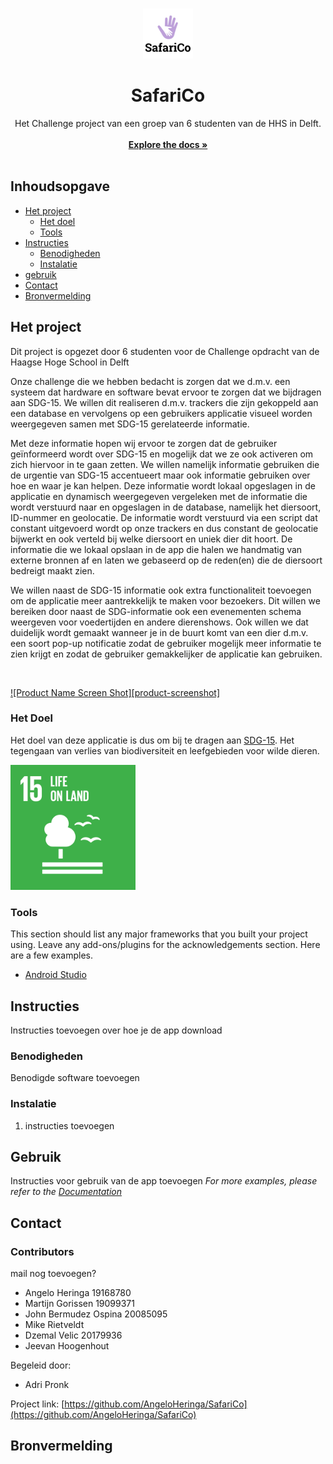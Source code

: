 

<!-- PROJECT LOGO -->
<br />
<p align="center">
  <a href="https://github.com/AngeloHeringa/SafariCo">
    <img src="images/SafariCo%20logo%20v1.png" alt="Logo" width="80" height="80">
  </a>

  <h1 align="center">SafariCo</h1>

  <p align="center">
    Het Challenge project van een groep van 6 studenten van de HHS in Delft.
    <br />
        <br />
    <a href="https://github.com/AngeloHeringa/SafariCo/tree/Develop"><strong>Explore the docs »</strong></a>
    <br />
    <br />
    
  </p>



## Inhoudsopgave

* [Het project](#het-project)
  * [Het doel](#het-doel)
  * [Tools](#tools)
* [Instructies](#instructies)
  * [Benodigheden](#benodigheden)
  * [Instalatie](#instalatie)
* [gebruik](#gebruik)
* [Contact](#contact)
* [Bronvermelding](#Bronvermelding)



<!-- ABOUT THE PROJECT -->
## Het project
Dit project is opgezet door 6 studenten voor de Challenge opdracht van de Haagse Hoge School in Delft

Onze challenge die we hebben bedacht is zorgen dat we d.m.v. een systeem dat hardware en software bevat ervoor te zorgen dat we bijdragen aan SDG-15. We willen dit realiseren d.m.v. trackers die zijn gekoppeld aan een database en vervolgens op een gebruikers applicatie visueel worden weergegeven samen met SDG-15 gerelateerde informatie.

Met deze informatie hopen wij ervoor te zorgen dat de gebruiker geïnformeerd wordt over SDG-15 en mogelijk dat we ze ook activeren om zich hiervoor in te gaan zetten. We willen namelijk informatie gebruiken die de urgentie van SDG-15 accentueert maar ook informatie gebruiken over hoe en waar je kan helpen. 
Deze informatie wordt lokaal opgeslagen in de applicatie en dynamisch weergegeven vergeleken met de informatie die wordt verstuurd naar en opgeslagen in de database, namelijk het diersoort, ID-nummer en geolocatie. De informatie wordt verstuurd via een script dat constant uitgevoerd wordt op onze trackers en dus constant de geolocatie bijwerkt en ook verteld bij welke diersoort en uniek dier dit hoort. De informatie die we lokaal opslaan in de app die halen we handmatig van externe bronnen af en laten we gebaseerd op de reden(en) die de diersoort bedreigt maakt zien. 

We willen naast de SDG-15 informatie ook extra functionaliteit toevoegen om de applicatie meer aantrekkelijk te maken voor bezoekers. Dit willen we bereiken door naast de SDG-informatie ook een evenementen schema weergeven voor voedertijden en andere dierenshows. Ook willen we dat duidelijk wordt gemaakt wanneer je in de buurt komt van een dier d.m.v. een soort pop-up notificatie zodat de gebruiker mogelijk meer informatie te zien krijgt en zodat de gebruiker gemakkelijker de applicatie kan gebruiken.

<br />

[![Product Name Screen Shot][product-screenshot]](https://example.com)
### Het Doel
Het doel van deze applicatie is dus om bij te dragen aan [SDG-15](https://sdgs.un.org/goals/goal15). Het tegengaan van verlies van biodiversiteit en leefgebieden voor wilde dieren.
 <p> <img src="images/SDG-15%20green.png" width="200px" height="200px"></p>


### Tools
This section should list any major frameworks that you built your project using. Leave any add-ons/plugins for the acknowledgements section. Here are a few examples.
* [Android Studio](https://developer.android.com/studio)




<!-- GETTING STARTED -->
## Instructies

Instructies toevoegen over hoe je de app download

### Benodigheden

Benodigde software toevoegen

### Instalatie

1. instructies toevoegen



<!-- USAGE EXAMPLES -->
## Gebruik

Instructies voor gebruik van de app toevoegen
_For more examples, please refer to the [Documentation](https://example.com)_


<!-- CONTACT -->
## Contact

### Contributors
mail nog toevoegen?

- Angelo Heringa 19168780
- Martijn Gorissen 19099371
- John Bermudez Ospina 20085095
- Mike Rietveldt
- Dzemal Velic 20179936
- Jeevan Hoogenhout

Begeleid door:
- Adri Pronk


Project link: [https://github.com/AngeloHeringa/SafariCo](https://github.com/AngeloHeringa/SafariCo)



<!-- ACKNOWLEDGEMENTS -->
## Bronvermelding



